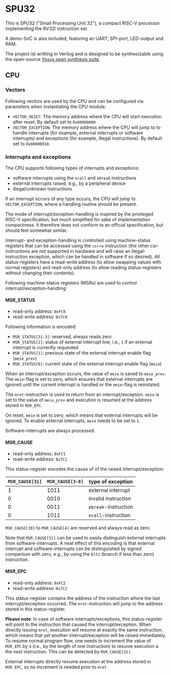 # SPU32

This is SPU32 ("Small Processing Unit 32"), a compact RISC-V processor implementing the RV32I instruction set.

A demo-SoC is also included, featuring an UART, SPI-port, LED-output and RAM.

The project ist writting in Verilog and is designed to be synthesizable using the open-source [Yosys open synthesis suite](http://www.clifford.at/yosys/).

## CPU

### Vectors

Following vectors are used by the CPU and can be configured via parameters when instantiating the CPU module:

* `VECTOR_RESET`: The memory address where the CPU will start execution after reset. By default set to `0x00000000`
* `VECTOR_EXCEPTION`: The memory address where the CPU will jump to to handle interrupts (for example, external interrupts or software interrupts) and exceptions (for example, illegal instructions). By default set to `0x00000010`.

### Interrupts and exceptions

The CPU supports following types of interrupts and exceptions:

* software interrupts using the `ecall` and `ebreak` instructions
* external interrupts raised, e.g., by a peripheral device
* illegal/unknown instructions

If an interrupt occurs of any type occurs, the CPU will jump to `VECTOR_EXCEPTION`, where a handling routine should be present.

The mode of interrupt/exception-handling is inspired by the privileged RISC-V specification, but much simplified for sake of implementation compactness. It therefore does not conform to an official specification, but should feel somewhat similar.

Interrupt- and exception-handling is controlled using machine-status registers that can be accessed using the `csrrw` instruction (the other csr-instructions are not supported in hardware and will raise an illegal-instruction exception, which can be handled in software if so desired). All status-registers have a read-write address (to allow swapping values with normal registers) and read-only address (to allow reading status-registers without changing their contents).

Following machine-status registers (MSRs) are used to control interrupt/exception-handling:

#### MSR_STATUS

* read-only address: `0xFC0`
* read-write address: `0x7C0`

Following information is encoded:

* `MSR_STATUS[31-3]`: reserved, always reads zero
* `MSR_STATUS[2]`: status of external interrupt line, i.e., `1` if an external interrupt is currently requested
* `MSR_STATUS[1]`: previous state of the external interrupt enable flag (`meie_prev`)
* `MSR_STATUS[0]`: current state of the external interrupt enable flag (`meie`)

When an interrupt/exception occurs, the value of `meie` is saved to `meie_prev`. The `meie`-flag is set to zero, which ensures that external interrupts are ignored until the current interrupt is handled or the `meie`-flag is reinstated.

The `mret`-instruction is used to return from an interrupt/exception. `meie` is set to the value of `meie_prev` and execution is resumed at the address stored in `MSR_EPC`.

On reset, `meie` is set to zero, which means that external interrupts will be ignored. To enable external interrupts, `meie` needs to be set to `1`.

Software-interrupts are always processed.


#### MSR_CAUSE

* read-only address: `0xFC1`
* read-write address: `0x7C1`

This status-register encodes the cause of of the raised interrupt/exception:

| `MSR_CAUSE[31]` | `MSR_CAUSE[3-0]` | type of exception |
| --- | --- | --- |
| 1 | 1011 | external interrupt |
| 0 | 0010 | invalid instruction |
| 0 | 0011 | `ebreak`-instruction |
| 0 | 1011 | `ecall`-instruction |


`MSR_CAUSE[30]` to `MSR_CAUSE[4]` are reserved and always read as zero.

Note that `MSR_CAUSE[31]` can be used to easily distinguish external interrupts from software-interrupts. A neat effect of this encoding is that external interrupt and software-interrupts can be distinguished by signed comparison with zero, e.g., by using the `bltz` (branch if less than zero) instruction.


#### MSR_EPC

* read-only address: `0xFC2`
* read-write address: `0x7C2`


This status-register contains the address of the instruction where the last interrupt/exception occurred. The `mret`-instruction will jump to the address stored in this status-register.

**Please note**: In case of software interrupts/exceptions, this status-register will point to the instruction that caused the interrupt/exception. When directly issuing `mret`, execution will resume at exactly the same instruction, which means that yet another interrupt/exception will be raised immediately. To resume normal program flow, one needs to increment the value of `MSR_EPC` by `4` (i.e., by the length of one instruction) to resume execution a the next instruction. This can be detected by `MSR_CAUSE[31]`.

External interrupts directly resume execution at the address stored in `MSR_EPC`, so no increment is needed prior to `mret`.
